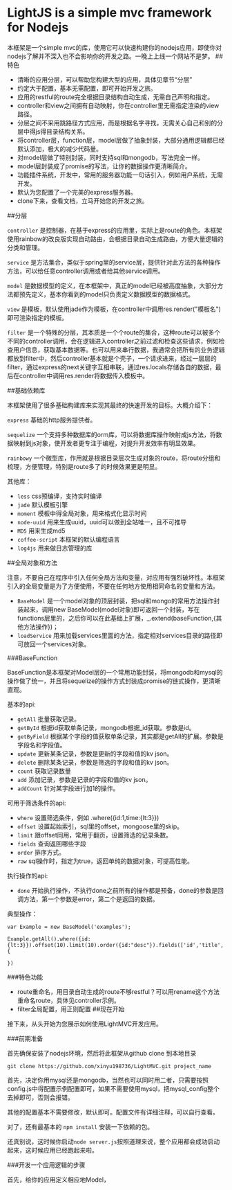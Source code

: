LightJS is a simple mvc framework for Nodejs
================
本框架是一个simple mvc的库，使用它可以快速构建你的nodejs应用，即使你对nodejs了解并不深入也不会影响你的开发之路。一晚上上线一个网站不是梦。
##特色

 - 清晰的应用分层，可以帮助您构建大型的应用，具体见章节“分层”
 - 约定大于配置，基本无需配置，即可开始开发之旅。
 - 应用的restful的route完全根据目录结构自动生成，无需自己声明和指定。
 - controller和view之间拥有自动映射，你在controller里无需指定渲染的view路径。
 - 分层之间不采用跳路径方式应用，而是根据名字寻找，无需关心自己和别的分层中得js得目录结构关系。
 - 将controller层，function层，model层做了抽象封装，大部分通用逻辑都已经默认添加，极大的减少代码量。
 - 对model层做了特别封装，同时支持sql和mongodb，写法完全一样。
 - model层封装成了promise的写法，让你的数据操作更清晰简介。
 - 功能插件系统，开发中，常用的服务器功能一句话引入，例如用户系统，无需开发。
 - 默认为您配置了一个完美的express服务器。
 - clone下来，查看文档，立马开始您的开发之旅。

##分层

`controller` 是控制器，在基于express的应用里，实际上是route的角色。本框架使用rainbow的改良版实现自动路由，会根据目录自动生成路由，方便大量逻辑的分类和管理。

`service` 是方法集合，类似于spring里的service层，提供针对此方法的各种操作方法，可以给任意controller调用或者给其他service调用。

`model` 是数据模型的定义，在本框架中，真正的model已经被高度抽象，大部分方法都预先定义，基本你看到的model只负责定义数据模型的数据格式。

`view` 是模板，默认使用jade作为模板，在controller中调用res.render("模板名")即可渲染指定的模板。

`filter` 是一个特殊的分层，其本质是一个个route的集合，这种route可以被多个不同的controller调用，会在逻辑进入controller之前过滤和检查这些请求，例如检查用户信息，获取基本数据等。也可以用来串行数据，我通常会把所有的业务逻辑都放到filter中，然后controller基本就是个壳子，一个请求进来，经过一层层的filter，通过express的next关键字互相串联，通过res.locals存储各自的数据，最后在controller中调用res.render将数据传入模板中。

##基础依赖库

本框架使用了很多基础构建库来实现其最终的快速开发的目标。大概介绍下：

`express` 基础的http服务提供者。

`sequelize` 一个支持多种数据库的orm库，可以将数据库操作映射成js方法，将数据映射到js对象，使开发者更专注于编程，对提升开发效率有明显效果。

`rainbowy` 一个微型库，作用就是根据目录层次生成对象的route，将route分组和梳理，方便管理，特别是route多了的时候效果更是明显。

其他库：

 - `less` css预编译，支持实时编译
 - `jade` 默认模板引擎
 - `moment` 模板中得全局对象，用来格式化显示时间
 - `node-uuid` 用来生成uuid，uuid可以做到全站唯一，且不可推导
 - `MD5` 用来生成md5
 - `coffee-script` 本框架的默认编程语言
 - `log4js` 用来做日志管理的库

##全局对象和方法

注意，不要自己在程序中引入任何全局方法和变量，对应用有强烈破坏性。本框架引入的全局变量是为了方便使用，不要在任何地方使用相同命名的变量和方法。

 - `BaseModel` 是一个model对象的顶层封装，把sql和mongo的常用方法操作封装起来，调用new BaseModel(model对象)即可返回一个封装，写在functions层里的，之后你可以在此基础上扩展，_.extend(baseFunction,{其他方法操作})；
 - `loadService` 用来加载services里面的方法，指定相对services目录的路径即可放回一个services对象。


###BaseFunction

BaseFunction是本框架对Model层的一个常用功能封装，将mongodb和mysql的操作做了统一，并且将sequelize的操作方式封装成promise的链式操作，更清晰直观。

基本的api:

 - `getAll` 批量获取记录。
 - `getById` 根据id获取单条记录，mongodb根据_id获取。参数是id。
 - `getByField` 根据某个字段的值获取单条记录，其实都是getAll的扩展。参数是 字段名和字段值。
 - `update` 更新某条记录，参数是更新的字段和值的kv json。
 - `delete` 删除某条记录，参数是筛选的字段和值的kv json。
 - `count` 获取记录数量
 - `add` 添加记录，参数是记录的字段和值的kv json。
 - `addCount` 针对某字段进行加1的操作。

可用于筛选条件的api:

 - `where` 设置筛选条件，例如 .where({id:1,time:{lt:3}})
 - `offset` 设置起始索引，sql里的offset，mongoose里的skip。
 - `limit` 跟offset同用，常用于翻页，设置筛选的记录条数。
 - `fields` 查询返回哪些字段
 - `order` 排序方式。
 - `raw` sql操作时，指定为true，返回单纯的数据对象，可提高性能。

执行操作的api:

 - `done` 开始执行操作，不执行done之前所有的操作都是预备，done的参数是回调方法，第一个参数是error，第二个是返回的数据。

典型操作：

```
var Example = new BaseModel('examples');

Example.getAll().where({id:{lt:3}}).offset(10).limit(10).order({id:"desc"}).fields(['id','title','content']).done(function(error,datas){
    
})
```
###特色功能

 - route重命名，用目录自动生成的route不够restful？可以用rename这个方法重命名route，具体见controller示例。
 - filter全局配置，用正则配置
##现在开始

接下来，从头开始为您展示如何使用LightMVC开发应用。

###前期准备

首先确保安装了nodejs环境，然后将此框架从github clone 到本地目录

`git clone https://github.com/xinyu198736/LightMVC.git project_name`

首先，决定你用mysql还是mongodb，当然也可以同时用二者，只需要按照config.js中得配置示例配置即可，如果不需要使用mysql，把mysql_config整个去掉即可，否则会报错。

其他的配置基本不需要修改，默认即可。配置文件有详细注释，可以自行查看。

对了，还有最基本的 `npm install` 安装一下依赖的包。

还真别说，这时候你启动`node server.js`按照道理来说，整个应用都会成功启动起来，这时候应用已经跑起来啦。

###开发一个应用逻辑的步骤

首先，给你的应用定义相应地Model，
